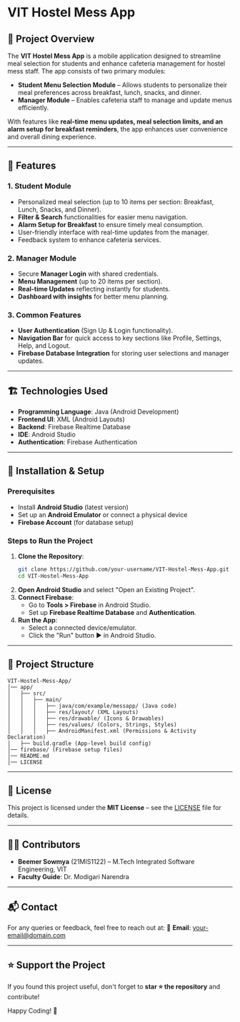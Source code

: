 # VIT Hostel Mess App

## 📌 Project Overview
The **VIT Hostel Mess App** is a mobile application designed to streamline meal selection for students and enhance cafeteria management for hostel mess staff. The app consists of two primary modules:

- **Student Menu Selection Module** – Allows students to personalize their meal preferences across breakfast, lunch, snacks, and dinner.
- **Manager Module** – Enables cafeteria staff to manage and update menus efficiently.

With features like **real-time menu updates, meal selection limits, and an alarm setup for breakfast reminders**, the app enhances user convenience and overall dining experience.

---

## 🎯 Features
### **1. Student Module**
- Personalized meal selection (up to 10 items per section: Breakfast, Lunch, Snacks, and Dinner).
- **Filter & Search** functionalities for easier menu navigation.
- **Alarm Setup for Breakfast** to ensure timely meal consumption.
- User-friendly interface with real-time updates from the manager.
- Feedback system to enhance cafeteria services.

### **2. Manager Module**
- Secure **Manager Login** with shared credentials.
- **Menu Management** (up to 20 items per section).
- **Real-time Updates** reflecting instantly for students.
- **Dashboard with insights** for better menu planning.

### **3. Common Features**
- **User Authentication** (Sign Up & Login functionality).
- **Navigation Bar** for quick access to key sections like Profile, Settings, Help, and Logout.
- **Firebase Database Integration** for storing user selections and manager updates.

---

## 🏗️ Technologies Used
- **Programming Language**: Java (Android Development)
- **Frontend UI**: XML (Android Layouts)
- **Backend**: Firebase Realtime Database
- **IDE**: Android Studio
- **Authentication**: Firebase Authentication

---

## 🚀 Installation & Setup
### Prerequisites
- Install **Android Studio** (latest version)
- Set up an **Android Emulator** or connect a physical device
- **Firebase Account** (for database setup)

### Steps to Run the Project
1. **Clone the Repository**:
   ```sh
   git clone https://github.com/your-username/VIT-Hostel-Mess-App.git
   cd VIT-Hostel-Mess-App
   ```
2. **Open Android Studio** and select "Open an Existing Project".
3. **Connect Firebase**:
   - Go to **Tools > Firebase** in Android Studio.
   - Set up **Firebase Realtime Database** and **Authentication**.
4. **Run the App**:
   - Select a connected device/emulator.
   - Click the "Run" button ▶️ in Android Studio.

---

## 📂 Project Structure
```
VIT-Hostel-Mess-App/
│── app/
│   ├── src/
│   │   ├── main/
│   │   │   ├── java/com/example/messapp/ (Java code)
│   │   │   ├── res/layout/ (XML Layouts)
│   │   │   ├── res/drawable/ (Icons & Drawables)
│   │   │   ├── res/values/ (Colors, Strings, Styles)
│   │   │   ├── AndroidManifest.xml (Permissions & Activity Declaration)
│   ├── build.gradle (App-level build config)
│── firebase/ (Firebase setup files)
│── README.md
│── LICENSE
```

---

## 📜 License
This project is licensed under the **MIT License** – see the [LICENSE](LICENSE) file for details.

---

## 👩‍💻 Contributors
- **Beemer Sowmya** (21MIS1122) – M.Tech Integrated Software Engineering, VIT
- **Faculty Guide**: Dr. Modigari Narendra

---

## 📬 Contact
For any queries or feedback, feel free to reach out at:
📧 **Email**: [your-email@domain.com](mailto:your-email@domain.com)

---

## ⭐ Support the Project
If you found this project useful, don't forget to **star ⭐ the repository** and contribute!

Happy Coding! 🚀

